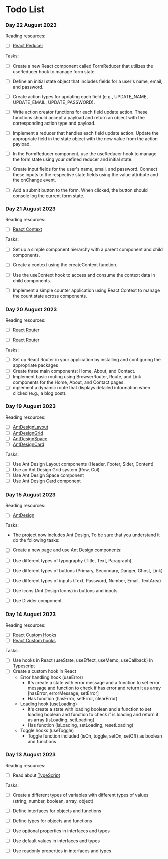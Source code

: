 # Todo List

### Day 22 August 2023
Reading resources:
- [ ] [React Reducer](https://www.robinwieruch.de/react-usereducer-vs-usestate/)


Tasks:
- [ ] Create a new React component called FormReducer that utilizes the useReducer hook to manage form state.
- [ ] Define an initial state object that includes fields for a user's name, email, and password.
- [ ] Create action types for updating each field (e.g., UPDATE_NAME, UPDATE_EMAIL, UPDATE_PASSWORD).
- [ ] Write action creator functions for each field update action. These functions should accept a payload and return an object with the corresponding action type and payload.
- [ ] Implement a reducer that handles each field update action. Update the appropriate field in the state object with the new value from the action payload.
- [ ] In the FormReducer component, use the useReducer hook to manage the form state using your defined reducer and initial state.
- [ ] Create input fields for the user's name, email, and password. Connect these inputs to the respective state fields using the value attribute and the onChange event.
- [ ] Add a submit button to the form. When clicked, the button should console log the current form state.




### Day 21 August 2023
Reading resources:
- [ ] [React Context](https://legacy.reactjs.org/docs/context.html)


Tasks:
- [ ]  Set up a simple component hierarchy with a parent component and child components.
- [ ] Create a context using the createContext function.
- [ ] Use the useContext hook to access and consume the context data in child components.
- [ ] Implement a simple counter application using React Context to manage the count state across components.




### Day 20 August 2023
Reading resources:
- [ ] [React Router](https://reactrouter.com/en/main)
- [ ] [React Router](https://www.youtube.com/watch?v=0cSVuySEB0A)


Tasks:
- [ ] Set up React Router in your application by installing and configuring the appropriate packages
- [ ] Create three main components: Home, About, and Contact.
- [ ] Implement basic routing using BrowserRouter, Route, and Link components for the Home, About, and Contact pages.
- [ ] mplement a dynamic route that displays detailed information when clicked (e.g., a blog post).

### Day 19 August 2023
Reading resources:
- [ ] [AntDesignLayout](https://ant.design/components/layout/)
- [ ] [AntDesignGrid](https://ant.design/components/grid/)
- [ ] [AntDesignSpace](https://ant.design/components/space/)
- [ ] [AntDesignCard](https://ant.design/components/card/)

Tasks:
- [ ] Use Ant Design Layout components (Header, Footer, Sider, Content)
- [ ] Use an Ant Design Grid system (Row, Col)
- [ ] Use Ant Design Space component
- [ ] Use Ant Design Card component

### Day 15 August 2023
Reading resources:
- [ ] [AntDesign](https://ant.design/docs/react/introduce)

Tasks:
- The project now includes Ant Design, To be sure that you understand it do the following tasks:
- [ ] Create a new page and use Ant Design components: 
- [ ] Use different types of typography (Title, Text, Paragraph)
- [ ] Use different types of buttons (Primary, Secondary, Danger, Ghost, Link)
- [ ] Use different types of inputs (Text, Password, Number, Email, TextArea)
- [ ] Use Icons (Ant Design Icons) in buttons and inputs
- [ ] Use Divider component


### Day 14 August 2023

Reading resources:
- [ ] [React Custom Hooks](https://www.bezkoder.com/react-custom-hook-typescript/)
- [ ] [React Custom hooks](https://blog.bitsrc.io/step-by-step-guide-on-building-a-custom-react-hook-in-typescript-167e243045a4) 

Tasks:
- [ ] Use hooks in React (useState, useEffect, useMemo, useCallback) In Typescript
- [ ] Create a custom hook in React
  - Error handling hook (useError)
    - It's create a state with error message and a function to set error message and function to check if has error and return it as array [hasError, errorMessage, setError]
    - Has function (hasError, setError, clearError)
  - Loading hook (useLoading)
    - It's create a state with loading boolean and a function to set loading boolean and function to check if is loading and return it as array [isLoading, setLoading]
    - Has function (isLoading, setLoading, resetLoading)
  - Toggle hooks (useToggle)
    - Toggle function included (isOn, toggle, setOn, setOff) as boolean and functions

### Day 13 August 2023

Reading resources:
- [ ] Read about [TypeScript](https://www.typescriptlang.org/docs/handbook/typescript-in-5-minutes.html)

Tasks:
- [ ] Create a different types of variables with different types of values (string, number, boolean, array, object)
- [ ] Define interfaces for objects and functions
- [ ] Define types for objects and functions
- [ ] Use optional properties in interfaces and types
- [ ] Use default values in interfaces and types
- [ ] Use readonly properties in interfaces and types


